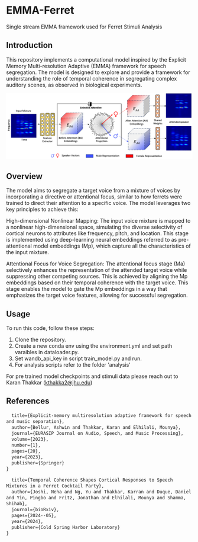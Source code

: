 # EMMA-Ferret
Single stream EMMA framework used for Ferret Stimuli Analysis

## Introduction
This repository implements a computational model inspired by the Explicit Memory Multi-resolution Adaptive (EMMA) framework for speech segregation. The model is designed to explore and provide a framework for understanding the role of temporal coherence in segregating complex auditory scenes, as observed in biological experiments.

![alt text](Model.png)


## Overview
The model aims to segregate a target voice from a mixture of voices by incorporating a directive or attentional focus, similar to how ferrets were trained to direct their attention to a specific voice. The model leverages two key principles to achieve this:

High-dimensional Nonlinear Mapping:
The input voice mixture is mapped to a nonlinear high-dimensional space, simulating the diverse selectivity of cortical neurons to attributes like frequency, pitch, and location. This stage is implemented using deep-learning neural embeddings referred to as pre-attentional model embeddings (Mp), which capture all the characteristics of the input mixture.

Attentional Focus for Voice Segregation:
The attentional focus stage (Ma) selectively enhances the representation of the attended target voice while suppressing other competing sources. This is achieved by aligning the Mp embeddings based on their temporal coherence with the target voice. This stage enables the model to gate the Mp embeddings in a way that emphasizes the target voice features, allowing for successful segregation.

## Usage
To run this code, follow these steps:
1. Clone the repository.
2. Create a new conda env using the environment.yml and set path varaibles in dataloader.py.
3. Set wandb_api_key in script train_model.py and run.
4. For analysis scripts refer to the folder 'analysis'

For pre trained model checkpoints and stimuli data please reach out to Karan Thakkar (kthakka2@jhu.edu)

## References

```@article{bellur2023explicit,
  title={Explicit-memory multiresolution adaptive framework for speech and music separation},
  author={Bellur, Ashwin and Thakkar, Karan and Elhilali, Mounya},
  journal={EURASIP Journal on Audio, Speech, and Music Processing},
  volume={2023},
  number={1},
  pages={20},
  year={2023},
  publisher={Springer}
}
```

```@article{joshi2024temporal,
  title={Temporal Coherence Shapes Cortical Responses to Speech Mixtures in a Ferret Cocktail Party},
  author={Joshi, Neha and Ng, Yu and Thakkar, Karran and Duque, Daniel and Yin, Pingbo and Fritz, Jonathan and Elhilali, Mounya and Shamma, Shihab},
  journal={bioRxiv},
  pages={2024--05},
  year={2024},
  publisher={Cold Spring Harbor Laboratory}
}
```